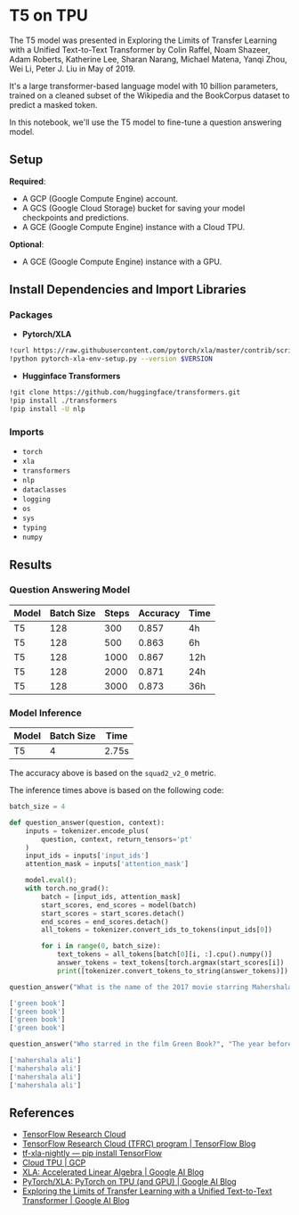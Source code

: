 # T5 on TPU

The T5 model was presented in Exploring the Limits of Transfer Learning with a Unified Text-to-Text Transformer by Colin Raffel, Noam Shazeer, Adam Roberts, Katherine Lee, Sharan Narang, Michael Matena, Yanqi Zhou, Wei Li, Peter J. Liu in May of 2019.

It's a large transformer-based language model with 10 billion parameters, trained on a cleaned subset of the Wikipedia and the BookCorpus dataset to predict a masked token.

In this notebook, we'll use the T5 model to fine-tune a question answering model.

## Setup

**Required**:

* A GCP (Google Compute Engine) account.
* A GCS (Google Cloud Storage) bucket for saving your model checkpoints and predictions.
* A GCE (Google Compute Engine) instance with a Cloud TPU.

**Optional**:

* A GCE (Google Compute Engine) instance with a GPU.

## Install Dependencies and Import Libraries

### Packages

- **Pytorch/XLA**

```bash
!curl https://raw.githubusercontent.com/pytorch/xla/master/contrib/scripts/env-setup.py -o pytorch-xla-env-setup.py
!python pytorch-xla-env-setup.py --version $VERSION
```

- **Hugginface Transformers**

```bash
!git clone https://github.com/huggingface/transformers.git
!pip install ./transformers
!pip install -U nlp
```

### Imports

- `torch`
- `xla`
- `transformers`
- `nlp`
- `dataclasses`
- `logging`
- `os`
- `sys`
- `typing`
- `numpy`

## Results

### Question Answering Model

|  Model  |  Batch Size  |  Steps  |  Accuracy  |  Time  |
|---------|--------------|---------|------------|--------|
|   T5    |     128      |  300    |   0.857    |  4h    |
|   T5    |     128      |  500    |   0.863    |  6h    |
|   T5    |     128      |  1000   |   0.867    |  12h   |
|   T5    |     128      |  2000   |   0.871    |  24h   |
|   T5    |     128      |  3000   |   0.873    |  36h   |

### Model Inference

|  Model  |  Batch Size  |  Time  |
|---------|--------------|--------|
|   T5    |     4        |  2.75s |

The accuracy above is based on the `squad2_v2_0` metric.

The inference times above is based on the following code:

```python
batch_size = 4

def question_answer(question, context):
    inputs = tokenizer.encode_plus(
        question, context, return_tensors='pt'
    )
    input_ids = inputs['input_ids']
    attention_mask = inputs['attention_mask']

    model.eval();
    with torch.no_grad():
        batch = [input_ids, attention_mask]
        start_scores, end_scores = model(batch)
        start_scores = start_scores.detach()
        end_scores = end_scores.detach()
        all_tokens = tokenizer.convert_ids_to_tokens(input_ids[0])

        for i in range(0, batch_size):
            text_tokens = all_tokens[batch[0][i, :].cpu().numpy()]
            answer_tokens = text_tokens[torch.argmax(start_scores[i]) : torch.argmax(end_scores[i])+1]
            print([tokenizer.convert_tokens_to_string(answer_tokens)])

```

```python
question_answer("What is the name of the 2017 movie starring Mahershala Ali?", "The year before, Mahershala Ali starred in a film called Moonlight. He won an Oscar for it. In 2017, he also starred in Green Book, with the actor Viggo Mortensen. The movie won three Oscars.")
```

```python
['green book']
['green book']
['green book']
['green book']
```

```python
question_answer("Who starred in the film Green Book?", "The year before, Mahershala Ali starred in a film called Moonlight. He won an Oscar for it. In 2017, he also starred in Green Book, with the actor Viggo Mortensen. The movie won three Oscars.")
```

```python
['mahershala ali']
['mahershala ali']
['mahershala ali']
['mahershala ali']
```

## References

- [TensorFlow Research Cloud](https://www.tensorflow.org/tfrc)
- [TensorFlow Research Cloud (TFRC) program | TensorFlow Blog](https://blog.tensorflow.org/2020/02/tensorflow-research-cloud-tfrc-program.html)
- [tf-xla-nightly — pip install TensorFlow](https://pypi.org/project/tf-nightly-2.0-preview/)
- [Cloud TPU | GCP](https://cloud.google.com/tpu/)
- [XLA: Accelerated Linear Algebra | Google AI Blog](https://ai.googleblog.com/2017/12/xla-accelerated-linear-algebra.html)
- [PyTorch/XLA: PyTorch on TPU (and GPU) | Google AI Blog](https://ai.googleblog.com/2019/04/pytorchxla-pytorch-on-tpu-and-gpu.html)
- [Exploring the Limits of Transfer Learning with a Unified Text-to-Text Transformer | Google AI Blog](https://ai.googleblog.com/2019/05/exploring-limits-of-transfer-learning.html)
